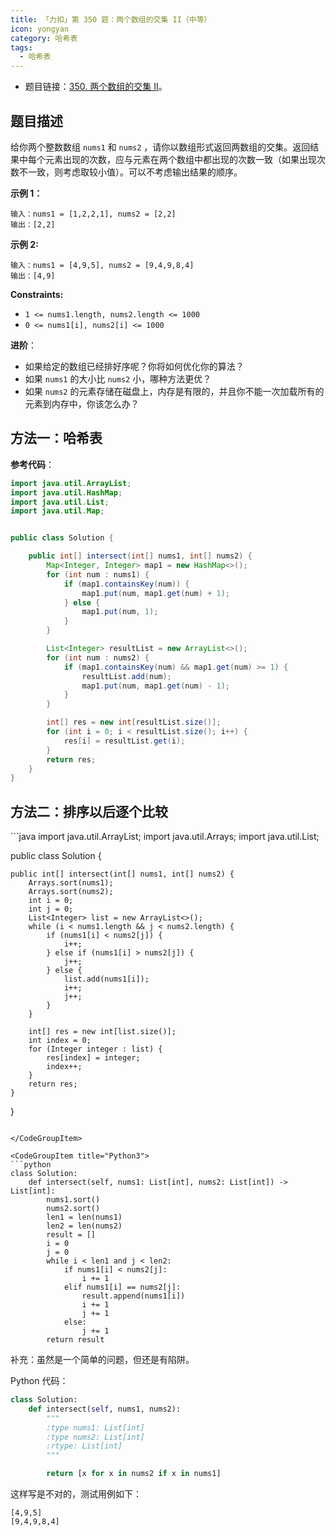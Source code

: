 ```yaml
---
title: 「力扣」第 350 题：两个数组的交集 II（中等）
icon: yongyan
category: 哈希表
tags:
  - 哈希表
---
```


- 题目链接：[350. 两个数组的交集 II](https://leetcode-cn.com/problems/intersection-of-two-arrays-ii/)。

## 题目描述

给你两个整数数组 `nums1` 和 `nums2` ，请你以数组形式返回两数组的交集。返回结果中每个元素出现的次数，应与元素在两个数组中都出现的次数一致（如果出现次数不一致，则考虑取较小值）。可以不考虑输出结果的顺序。

**示例 1：**

```
输入：nums1 = [1,2,2,1], nums2 = [2,2]
输出：[2,2]
```

**示例 2:**

```
输入：nums1 = [4,9,5], nums2 = [9,4,9,8,4]
输出：[4,9]
```

**Constraints:**

- `1 <= nums1.length, nums2.length <= 1000`
- `0 <= nums1[i], nums2[i] <= 1000`

**进阶**：

- 如果给定的数组已经排好序呢？你将如何优化你的算法？
- 如果 `nums1` 的大小比 `nums2` 小，哪种方法更优？
- 如果 `nums2` 的元素存储在磁盘上，内存是有限的，并且你不能一次加载所有的元素到内存中，你该怎么办？

## 方法一：哈希表

**参考代码**：

```java
import java.util.ArrayList;
import java.util.HashMap;
import java.util.List;
import java.util.Map;


public class Solution {

    public int[] intersect(int[] nums1, int[] nums2) {
        Map<Integer, Integer> map1 = new HashMap<>();
        for (int num : nums1) {
            if (map1.containsKey(num)) {
                map1.put(num, map1.get(num) + 1);
            } else {
                map1.put(num, 1);
            }
        }

        List<Integer> resultList = new ArrayList<>();
        for (int num : nums2) {
            if (map1.containsKey(num) && map1.get(num) >= 1) {
                resultList.add(num);
                map1.put(num, map1.get(num) - 1);
            }
        }

        int[] res = new int[resultList.size()];
        for (int i = 0; i < resultList.size(); i++) {
            res[i] = resultList.get(i);
        }
        return res;
    }
}
```

## 方法二：排序以后逐个比较

<CodeGroup>
<CodeGroupItem title="Java">
```java
import java.util.ArrayList;
import java.util.Arrays;
import java.util.List;

public class Solution {

    public int[] intersect(int[] nums1, int[] nums2) {
        Arrays.sort(nums1);
        Arrays.sort(nums2);
        int i = 0;
        int j = 0;
        List<Integer> list = new ArrayList<>();
        while (i < nums1.length && j < nums2.length) {
            if (nums1[i] < nums2[j]) {
                i++;
            } else if (nums1[i] > nums2[j]) {
                j++;
            } else {
                list.add(nums1[i]);
                i++;
                j++;
            }
        }

        int[] res = new int[list.size()];
        int index = 0;
        for (Integer integer : list) {
            res[index] = integer;
            index++;
        }
        return res;
    }

}

````

</CodeGroupItem>

<CodeGroupItem title="Python3">
```python
class Solution:
    def intersect(self, nums1: List[int], nums2: List[int]) -> List[int]:
        nums1.sort()
        nums2.sort()
        len1 = len(nums1)
        len2 = len(nums2)
        result = []
        i = 0
        j = 0
        while i < len1 and j < len2:
            if nums1[i] < nums2[j]:
                i += 1
            elif nums1[i] == nums2[j]:
                result.append(nums1[i])
                i += 1
                j += 1
            else:
                j += 1
        return result
````

</CodeGroupItem>
</CodeGroup>

补充：虽然是一个简单的问题，但还是有陷阱。

Python 代码：

```python
class Solution:
    def intersect(self, nums1, nums2):
        """
        :type nums1: List[int]
        :type nums2: List[int]
        :rtype: List[int]
        """

        return [x for x in nums2 if x in nums1]
```

这样写是不对的，测试用例如下：

```
[4,9,5]
[9,4,9,8,4]
```
